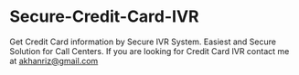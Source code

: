# Secure-Credit-Card-IVR
Get Credit Card information by Secure IVR System. Easiest and Secure Solution for Call Centers.
If you are looking for Credit Card IVR contact me at akhanriz@gmail.com

